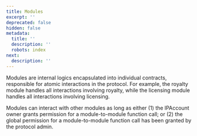 ```yaml
---
title: Modules
excerpt: ''
deprecated: false
hidden: false
metadata:
  title: ''
  description: ''
  robots: index
next:
  description: ''
---
```

Modules are internal logics encapsulated into individual contracts, responsible for atomic interactions in the protocol. For example, the royalty module handles all interactions involving royalty, while the licensing module handles all interactions involving licensing. 

Modules can interact with other modules as long as either (1) the IPAccount owner grants permission for a module-to-module function call; or (2) the global permission for a module-to-module function call has been granted by the protocol admin.